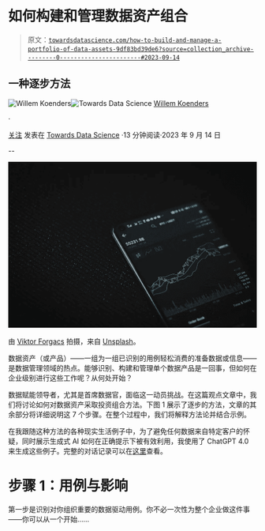 # 如何构建和管理数据资产组合

> 原文：[`towardsdatascience.com/how-to-build-and-manage-a-portfolio-of-data-assets-9df83bd39de6?source=collection_archive---------0-----------------------#2023-09-14`](https://towardsdatascience.com/how-to-build-and-manage-a-portfolio-of-data-assets-9df83bd39de6?source=collection_archive---------0-----------------------#2023-09-14)

## 一种逐步方法

[](https://medium.com/@willemkoenders?source=post_page-----9df83bd39de6--------------------------------)![Willem Koenders](https://medium.com/@willemkoenders?source=post_page-----9df83bd39de6--------------------------------)[](https://towardsdatascience.com/?source=post_page-----9df83bd39de6--------------------------------)![Towards Data Science](https://towardsdatascience.com/?source=post_page-----9df83bd39de6--------------------------------) [Willem Koenders](https://medium.com/@willemkoenders?source=post_page-----9df83bd39de6--------------------------------)

·

[关注](https://medium.com/m/signin?actionUrl=https%3A%2F%2Fmedium.com%2F_%2Fsubscribe%2Fuser%2Fa754b81446b6&operation=register&redirect=https%3A%2F%2Ftowardsdatascience.com%2Fhow-to-build-and-manage-a-portfolio-of-data-assets-9df83bd39de6&user=Willem+Koenders&userId=a754b81446b6&source=post_page-a754b81446b6----9df83bd39de6---------------------post_header-----------) 发表在 [Towards Data Science](https://towardsdatascience.com/?source=post_page-----9df83bd39de6--------------------------------) ·13 分钟阅读·2023 年 9 月 14 日[](https://medium.com/m/signin?actionUrl=https%3A%2F%2Fmedium.com%2F_%2Fvote%2Ftowards-data-science%2F9df83bd39de6&operation=register&redirect=https%3A%2F%2Ftowardsdatascience.com%2Fhow-to-build-and-manage-a-portfolio-of-data-assets-9df83bd39de6&user=Willem+Koenders&userId=a754b81446b6&source=-----9df83bd39de6---------------------clap_footer-----------)

--

[](https://medium.com/m/signin?actionUrl=https%3A%2F%2Fmedium.com%2F_%2Fbookmark%2Fp%2F9df83bd39de6&operation=register&redirect=https%3A%2F%2Ftowardsdatascience.com%2Fhow-to-build-and-manage-a-portfolio-of-data-assets-9df83bd39de6&source=-----9df83bd39de6---------------------bookmark_footer-----------)![](img/00239f24b8b26c50ee075753e35947b3.png)

由 [Viktor Forgacs](https://unsplash.com/@sonance) 拍摄，来自 [Unsplash](https://unsplash.com/)。

数据资产（或产品）——一组为一组已识别的用例轻松消费的准备数据或信息——是数据管理领域的热点。能够识别、构建和管理单个数据产品是一回事，但如何在企业级别进行这些工作呢？从何处开始？

数据赋能领导者，尤其是首席数据官，面临这一动员挑战。在这篇观点文章中，我们将讨论如何对数据资产采取投资组合方法。下图 1 展示了逐步的方法，文章的其余部分将详细说明这 7 个步骤。在整个过程中，我们将解释方法论并结合示例。

在我跟随这种方法的各种现实生活例子中，为了避免任何数据来自特定客户的怀疑，同时展示生成式 AI 如何在正确提示下被有效利用，我使用了 ChatGPT 4.0 来生成这些例子。完整的对话记录可以在[这里](https://chat.openai.com/share/2acbcb4e-e77c-437c-ab67-9f319c653c81)查看。

# 步骤 1：用例与影响

第一步是识别对你组织重要的数据驱动用例。你不必一次性为整个企业做这件事——你可以从一个开始……
